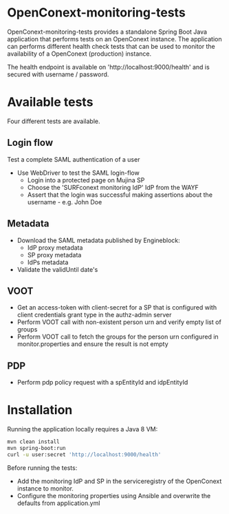 OpenConext-monitoring-tests
===========================

OpenConext-monitoring-tests provides a standalone Spring Boot Java application that performs tests on an OpenConext instance. 
The application can performs different health check tests that can be used to monitor the availability of a OpenConext (production) instance. 

The health endpoint is available on 'http://localhost:9000/health' and is secured with username / password.

Available tests
===============
Four different tests are available.

Login flow
----------
Test a complete SAML authentication of a user

- Use WebDriver to test the SAML login-flow
  - Login into a protected page on Mujina SP
  - Choose the 'SURFconext monitoring IdP' IdP from the WAYF
  - Assert that the login was successful making assertions about the username - e.g. John Doe

Metadata
--------
- Download the SAML metadata published by Engineblock:
  - IdP proxy metadata
  - SP proxy metadata
  - IdPs metadata
- Validate the validUntil date's

VOOT
---
- Get an access-token with client-secret for a SP that is configured with client credentials grant type in the authz-admin server
- Perform VOOT call with non-existent person urn and verify empty list of groups
- Perform VOOT call to fetch the groups for the person urn configured in monitor.properties and ensure the result is not empty

PDP
---
- Perform pdp policy request with a spEntityId and idpEntityId

Installation
============
Running the application locally requires a Java 8 VM:

```bash
mvn clean install
mvn spring-boot:run
curl -u user:secret 'http://localhost:9000/health'
```

Before running the tests:

* Add the monitoring IdP and SP in the serviceregistry of the OpenConext instance to monitor. 
* Configure the monitoring properties using Ansible and overwrite the defaults from application.yml



